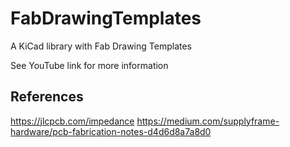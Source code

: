 # FabDrawingTemplates
A KiCad library with Fab Drawing Templates

See YouTube link for more information

## References

https://jlcpcb.com/impedance
https://medium.com/supplyframe-hardware/pcb-fabrication-notes-d4d6d8a7a8d0
